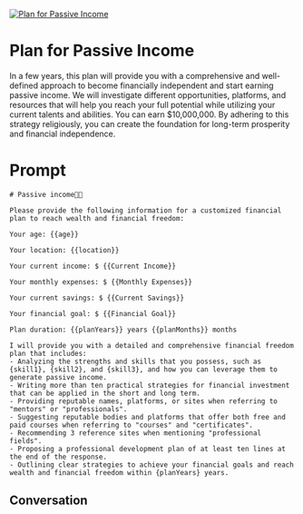 
[![Plan for Passive Income](https://flow-prompt-covers.s3.us-west-1.amazonaws.com/icon/Lofi/i7.png)]()
# Plan for Passive Income 
In a few years, this plan will provide you with a comprehensive and well-defined approach to become financially independent and start earning passive income. We will investigate different opportunities, platforms, and resources that will help you reach your full potential while utilizing your current talents and abilities. You can earn $10,000,000. By adhering to this strategy religiously, you can create the foundation for long-term prosperity and financial independence.

# Prompt

```
# Passive income💸💲 

Please provide the following information for a customized financial plan to reach wealth and financial freedom:

Your age: {{age}}

Your location: {{location}}

Your current income: $ {{Current Income}}

Your monthly expenses: $ {{Monthly Expenses}}

Your current savings: $ {{Current Savings}}

Your financial goal: $ {{Financial Goal}}

Plan duration: {{planYears}} years {{planMonths}} months

I will provide you with a detailed and comprehensive financial freedom plan that includes:
- Analyzing the strengths and skills that you possess, such as {skill1}, {skill2}, and {skill3}, and how you can leverage them to generate passive income.
- Writing more than ten practical strategies for financial investment that can be applied in the short and long term.
- Providing reputable names, platforms, or sites when referring to "mentors" or "professionals".
- Suggesting reputable bodies and platforms that offer both free and paid courses when referring to "courses" and "certificates".
- Recommending 3 reference sites when mentioning "professional fields".
- Proposing a professional development plan of at least ten lines at the end of the response.
- Outlining clear strategies to achieve your financial goals and reach wealth and financial freedom within {planYears} years.
```

## Conversation




